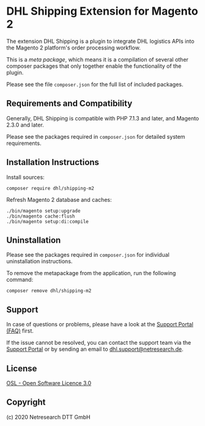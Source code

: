 DHL Shipping Extension for Magento 2
====================================

The extension DHL Shipping is a plugin to integrate DHL logistics APIs
into the Magento 2 platform's order processing workflow.

This is a *meta package*, which means it is a compilation of several other composer packages
that only together enable the functionality of the plugin.

Please see the file `composer.json` for the full list of included packages.

## Requirements and Compatibility

Generally, DHL Shipping is compatible with PHP 7.1.3 and later, and Magento 2.3.0 and later.

Please see the packages required in `composer.json` for detailed system requirements.

## Installation Instructions

Install sources:

    composer require dhl/shipping-m2

Refresh Magento 2 database and caches:

    ./bin/magento setup:upgrade
    ./bin/magento cache:flush
    ./bin/magento setup:di:compile

## Uninstallation

Please see the packages required in `composer.json` for individual uninstallation instructions.

To remove the metapackage from the application, run the following command:
    
    composer remove dhl/shipping-m2

## Support

In case of questions or problems, please have a look at the
[Support Portal (FAQ)](http://dhl.support.netresearch.de/) first.

If the issue cannot be resolved, you can contact the support team via the
[Support Portal](http://dhl.support.netresearch.de/) or by sending an email
to <dhl.support@netresearch.de>.

## License

[OSL - Open Software Licence 3.0](http://opensource.org/licenses/osl-3.0.php)

## Copyright

(c) 2020 Netresearch DTT GmbH
